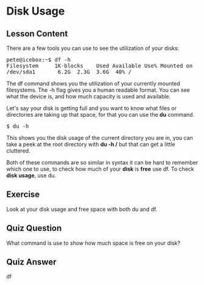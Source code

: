 # Disk Usage

## Lesson Content

There are a few tools you can use to see the utilization of your disks:

<pre>
pete@icebox:~$ df -h
Filesystem     1K-blocks    Used Available Use% Mounted on
/dev/sda1       6.2G  2.3G  3.6G  40% /
</pre>

The df command shows you the utilization of your currently mounted filesystems. The -h flag gives you a human readable format. You can see what the device is, and how much capacity is used and available.

Let's say your disk is getting full and you want to know what files or directories are taking up that space, for that you can use the <b>du</b> command.

<pre>$ du -h</pre>

This shows you the disk usage of the current directory you are in, you can take a peek at the root directory with <b>du -h /</b> but that can get a little cluttered.

Both of these commands are so similar in syntax it can be hard to remember which one to use, to check how much of your <b>disk</b> is <b>free</b> use df. To check <b>disk usage</b>, use du.

## Exercise

Look at your disk usage and free space with both du and df.

## Quiz Question

What command is use to show how much space is free on your disk?

## Quiz Answer

df
